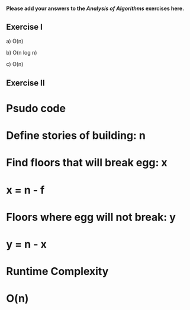 #### Please add your answers to the ***Analysis of  Algorithms*** exercises here.

## Exercise I

a) O(n)


b) O(n log n)


c) O(n)


## Exercise II

# Psudo code

# Define stories of building: n

# Find floors that will break egg: x

# x = n - f

# Floors where egg will not break: y

# y = n - x

# Runtime Complexity
# O(n)
